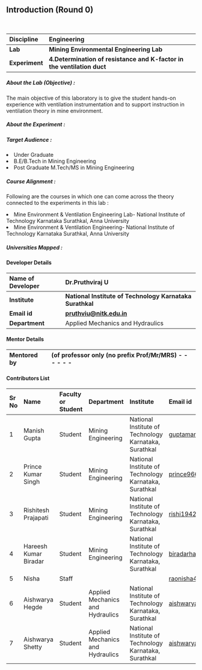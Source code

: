 ## Introduction (Round 0)

<br>

<b>Discipline | <b>Engineering
:--|:--|
<b> Lab | <b>  Mining Environmental Engineering Lab
<b> Experiment| <b> 4.Determination of resistance and K-factor in the ventilation duct

<h5> About the Lab (Objective) : </h5>

The main objective of this laboratory is to give the student hands-on experience with ventilation instrumentation and to support instruction in ventilation theory in mine environment.

<h5> About the Experiment : </h5>

<h5> Target Audience : </h5>
<li>Under Graduate</li>
<li>B.E/B.Tech in Mining Engineering</li>
<li>Post Graduate M.Tech/MS in Mining Engineering</li>

<h5> Course Alignment : </h5>

Following are the courses in which one can come across the theory connected to the experiments in this lab :
<li>Mine Environment & Ventilation Engineering Lab- National Institute of Technology Karnataka Surathkal, Anna University</li>
<li>Mine Environment & Ventilation Engineering- National Institute of Technology Karnataka Surathkal, Anna University</li>
<h5> Universities Mapped : </h5>

#### Developer Details

<b>Name of Developer</b>  | <b> Dr.Pruthviraj U</b>
:--|:--|
<b> Institute</b>  | <b> National Institute of Technology Karnataka Surathkal</b>
<b> Email id</b> |     <b> pruthviu@nitk.edu.in</b>
<b> Department | Applied Mechanics and Hydraulics

#### Mentor Details

<b>Mentored by | <b> (of professor only (no prefix Prof/Mr/MRS) - - - - - -
:--|:--|

#### Contributors List

Sr No | Name | Faculty or Student | Department| Institute | Email id
:--|:--|:--|:--|:--|:--|
1 | Manish Gupta | Student | Mining Engineering | National Institute of Technology Karnataka, Surathkal | guptamanish870@gmail.com
2 | Prince Kumar Singh | Student | Mining Engineering | National Institute of Technology Karnataka, Surathkal |prince96611@gmail.com
3 | Rishitesh Prajapati | Student | Mining Engineering| National Institute of Technology Karnataka, Surathkal |rishi19420000@gmail.com
4 | Hareesh Kumar Biradar | Student | Mining Engineering | National Institute of Technology Karnataka, Surathkal |biradarhareesh@gmail.com
5 | Nisha | Staff | | |raonisha46@gmail.com
6 | Aishwarya Hegde | Student | Applied Mechanics and Hydraulics | National Institute of Technology Karnataka, Surathkal |aishwaryahegde29@gmail.com
7 | Aishwarya Shetty | Student | Applied Mechanics and Hydraulics | National Institute of Technology Karnataka, Surathkal |aishwarya.shetty1995@gmail.com
